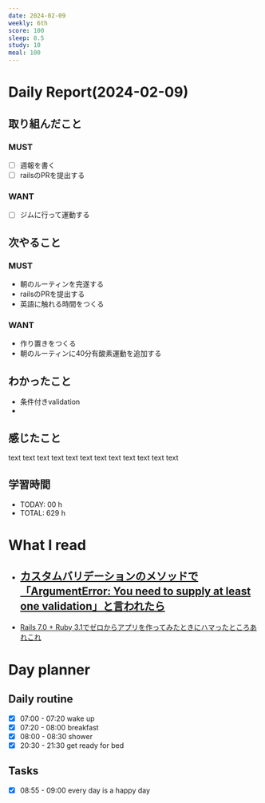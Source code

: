 ```yaml
---
date: 2024-02-09
weekly: 6th
score: 100
sleep: 8.5
study: 10
meal: 100
---
```

# Daily Report(2024-02-09)
## 取り組んだこと
### MUST
- [ ] 週報を書く
- [ ] railsのPRを提出する
### WANT
- [ ] ジムに行って運動する
## 次やること
### MUST
- 朝のルーティンを完遂する
- railsのPRを提出する
- 英語に触れる時間をつくる
### WANT
- 作り置きをつくる
- 朝のルーティンに40分有酸素運動を追加する
## わかったこと
- 条件付きvalidation
- 
## 感じたこと
text text text text text text text text text text text text
## 学習時間
- TODAY: 00 h
- TOTAL: 629 h
# What I read
-  [カスタムバリデーションのメソッドで「ArgumentError: You need to supply at least one validation」と言われたら](https://qiita.com/san_you/items/9a11422574c604b0e9b5)
	- 
- [Rails 7.0 + Ruby 3.1でゼロからアプリを作ってみたときにハマったところあれこれ](https://qiita.com/jnchito/items/5c41a7031404c313da1f#destroy%E3%81%AE%E3%83%AC%E3%82%B9%E3%83%9D%E3%83%B3%E3%82%B9%E3%81%AB-status-see_other-%E3%82%92%E4%BB%98%E3%81%91%E3%82%8B%E5%BF%85%E8%A6%81%E3%81%8C%E3%81%82%E3%82%8B)


# Day planner
## Daily routine
- [x] 07:00 - 07:20 wake up
- [x] 07:20 - 08:00 breakfast
- [x] 08:00 - 08:30 shower
- [x] 20:30 - 21:30 get ready for bed
## Tasks
- [x] 08:55 - 09:00 every day is a happy day
